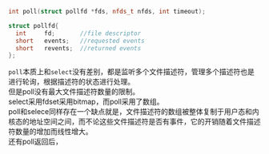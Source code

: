 ```cpp
int poll(struct pollfd *fds, nfds_t nfds, int timeout);

struct pollfd{
  int     fd;       //file descriptor
  short   events;   //requested events
  short   revents;  //returned events
};
```

`poll`本质上和`select`没有差别，都是监听多个文件描述符，管理多个描述符也是进行轮询，根据描述符的状态进行处理。  
但是poll没有最大文件描述符数量的限制。  
select采用fdset采用bitmap，而poll采用了数组。  
poll和selece同样存在一个缺点就是，文件描述符的数组被整体复制于用户态和内核态的地址空间之间，而不论这些文件描述符是否有事件，它的开销随着文件描述符数量的增加而线性增大。  
还有poll返回后，
